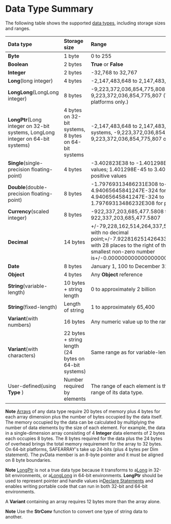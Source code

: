 
# Data Type Summary



The following table shows the supported [data types](b8bdf64f-5920-1ae9-16d0-b26d09524a30.md), including storage sizes and ranges.


|**Data type**|**Storage size**|**Range**|
|:-----|:-----|:-----|
|**Byte**|1 byte|0 to 255|
|**Boolean**|2 bytes|**True** or **False**|
|**Integer**|2 bytes|-32,768 to 32,767|
|**Long**(long integer)|4 bytes|-2,147,483,648 to 2,147,483,647|
|**LongLong**(LongLong integer)|8 bytes|-9,223,372,036,854,775,808 to 9,223,372,036,854,775,807 (Valid on 64-bit platforms only.)|
|**LongPtr**(Long integer on 32-bit systems, LongLong integer on 64-bit systems)|4 bytes on 32-bit systems, 8 bytes on 64-bit systems|-2,147,483,648 to 2,147,483,647 on 32-bit systems, -9,223,372,036,854,775,808 to 9,223,372,036,854,775,807 on 64-bit systems|
|**Single**(single-precision floating-point)|4 bytes|-3.402823E38 to -1.401298E-45 for negative values; 1.401298E-45 to 3.402823E38 for positive values|
|**Double**(double-precision floating-point)|8 bytes|-1.79769313486231E308 to-4.94065645841247E-324 for negative values; 4.94065645841247E-324 to 1.79769313486232E308 for positive values|
|**Currency**(scaled integer)|8 bytes|-922,337,203,685,477.5808 to 922,337,203,685,477.5807|
|**Decimal**|14 bytes|+/-79,228,162,514,264,337,593,543,950,335 with no decimal point;+/-7.9228162514264337593543950335 with 28 places to the right of the decimal; smallest non-zero number is+/-0.0000000000000000000000000001|
|**Date**|8 bytes|January 1, 100 to December 31, 9999|
|**Object**|4 bytes|Any  **Object** reference|
|**String**(variable-length)|10 bytes + string length|0 to approximately 2 billion|
|**String**(fixed-length)|Length of string|1 to approximately 65,400|
|**Variant**(with numbers)|16 bytes|Any numeric value up to the range of a  **Double**|
|**Variant**(with characters)|22 bytes + string length (24 bytes on 64-bit systems)|Same range as for variable-length  **String**|
|User-defined(using  **Type** )|Number required by elements|The range of each element is the same as the range of its data type.|

 **Note**  [Arrays](b8bdf64f-5920-1ae9-16d0-b26d09524a30.md) of any data type require 20 bytes of memory plus 4 bytes for each array dimension plus the number of bytes occupied by the data itself. The memory occupied by the data can be calculated by multiplying the number of data elements by the size of each element. For example, the data in a single-dimension array consisting of 4 **Integer** data elements of 2 bytes each occupies 8 bytes. The 8 bytes required for the data plus the 24 bytes of overhead brings the total memory requirement for the array to 32 bytes. On 64-bit platforms, SAFEARRAY's take up 24-bits (plus 4 bytes per Dim statement). The pvData member is an 8-byte pointer and it must be aligned on 8 byte boundaries.


 **Note**  [LongPtr](10ee4c07-b686-5b86-5cea-250a9218e7ba.md) is not a true data type because it transforms to a[Long](41802b5f-1d45-f586-dddd-acb6cced581b.md) in 32-bit environments, or a[LongLong](731bd14c-4523-cb84-cc00-21730fa745a8.md) in 64-bit environments. **LongPtr** should be used to represent pointer and handle values in[Declare Statements](82f68f6b-76c6-2efd-72d2-652000b3a083.md) and enables writing portable code that can run in both 32-bit and 64-bit environments.

A  **Variant** containing an array requires 12 bytes more than the array alone.

 **Note**  Use the  **StrConv** function to convert one type of string data to another.

